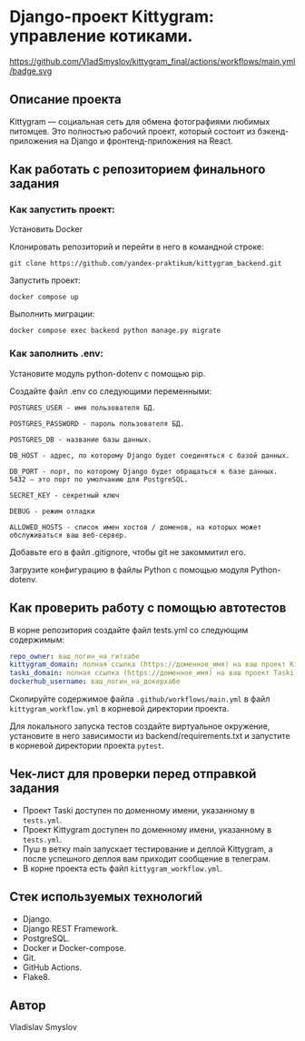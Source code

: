 #  Django-проект Kittygram: управление котиками.

https://github.com/VladSmyslov/kittygram_final/actions/workflows/main.yml/badge.svg

##  Описание проекта

Kittygram — социальная сеть для обмена фотографиями любимых питомцев. Это полностью рабочий проект, который состоит из бэкенд-приложения на Django и фронтенд-приложения на React.

##  Как работать с репозиторием финального задания


### Как запустить проект:

Установить Docker

Клонировать репозиторий и перейти в него в командной строке:

```
git clone https://github.com/yandex-praktikum/kittygram_backend.git
```

Запустить проект:

```
docker compose up
```
Выполнить миграции:

```
docker compose exec backend python manage.py migrate
```

### Как заполнить .env:

Установите модуль python-dotenv с помощью pip.

Создайте файл .env со следующими переменными:
```
POSTGRES_USER - имя пользователя БД.
```
```
POSTGRES_PASSWORD - пароль пользователя БД.
```
```
POSTGRES_DB - название базы данных.
```
```
DB_HOST - адрес, по которому Django будет соединяться с базой данных.
```
```
DB_PORT - порт, по которому Django будет обращаться к базе данных. 5432 — это порт по умолчанию для PostgreSQL.
```
```
SECRET_KEY - секретный ключ
```
```
DEBUG - режим отладки
```
```
ALLOWED_HOSTS - список имен хостов / доменов, на которых может обслуживаться ваш веб-сервер.
```

Добавьте его в файл .gitignore, чтобы git не закоммитил его.

Загрузите конфигурацию в файлы Python с помощью модуля Python-dotenv.

## Как проверить работу с помощью автотестов

В корне репозитория создайте файл tests.yml со следующим содержимым:
```yaml
repo_owner: ваш_логин_на_гитхабе
kittygram_domain: полная ссылка (https://доменное_имя) на ваш проект Kittygram
taski_domain: полная ссылка (https://доменное_имя) на ваш проект Taski
dockerhub_username: ваш_логин_на_докерхабе
```

Скопируйте содержимое файла `.github/workflows/main.yml` в файл `kittygram_workflow.yml` в корневой директории проекта.

Для локального запуска тестов создайте виртуальное окружение, установите в него зависимости из backend/requirements.txt и запустите в корневой директории проекта `pytest`.

## Чек-лист для проверки перед отправкой задания

- Проект Taski доступен по доменному имени, указанному в `tests.yml`.
- Проект Kittygram доступен по доменному имени, указанному в `tests.yml`.
- Пуш в ветку main запускает тестирование и деплой Kittygram, а после успешного деплоя вам приходит сообщение в телеграм.
- В корне проекта есть файл `kittygram_workflow.yml`.

## Стек используемых технологий

- Django.
- Django REST Framework.
- PostgreSQL.
- Docker и Docker-compose.
- Git.
- GitHub Actions.
- Flake8.

## Автор

Vladislav Smyslov
